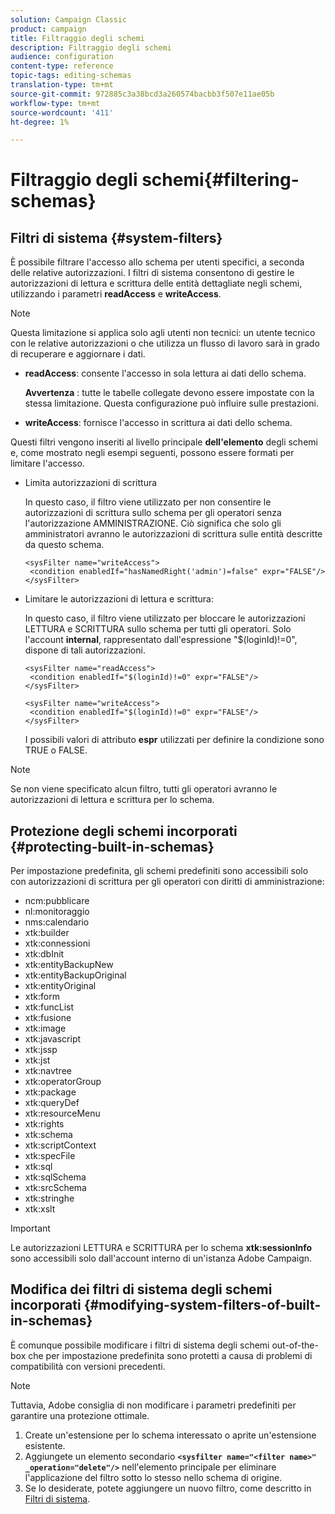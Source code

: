 ```yaml
---
solution: Campaign Classic
product: campaign
title: Filtraggio degli schemi
description: Filtraggio degli schemi
audience: configuration
content-type: reference
topic-tags: editing-schemas
translation-type: tm+mt
source-git-commit: 972885c3a38bcd3a260574bacbb3f507e11ae05b
workflow-type: tm+mt
source-wordcount: '411'
ht-degree: 1%

---
```



# Filtraggio degli schemi{#filtering-schemas}

## Filtri di sistema {#system-filters}

È possibile filtrare l&#39;accesso allo schema per utenti specifici, a seconda delle relative autorizzazioni. I filtri di sistema consentono di gestire le autorizzazioni di lettura e scrittura delle entità dettagliate negli schemi, utilizzando i parametri **readAccess** e **writeAccess**.

>[!NOTE]
>
>Questa limitazione si applica solo agli utenti non tecnici: un utente tecnico con le relative autorizzazioni o che utilizza un flusso di lavoro sarà in grado di recuperare e aggiornare i dati.

* **readAccess**: consente l&#39;accesso in sola lettura ai dati dello schema.

   **Avvertenza** : tutte le tabelle collegate devono essere impostate con la stessa limitazione. Questa configurazione può influire sulle prestazioni.

* **writeAccess**: fornisce l&#39;accesso in scrittura ai dati dello schema.

Questi filtri vengono inseriti al livello principale **dell&#39;elemento** degli schemi e, come mostrato negli esempi seguenti, possono essere formati per limitare l&#39;accesso.

* Limita autorizzazioni di scrittura

   In questo caso, il filtro viene utilizzato per non consentire le autorizzazioni di scrittura sullo schema per gli operatori senza l&#39;autorizzazione AMMINISTRAZIONE. Ciò significa che solo gli amministratori avranno le autorizzazioni di scrittura sulle entità descritte da questo schema.

   ```
   <sysFilter name="writeAccess">      
    <condition enabledIf="hasNamedRight('admin')=false" expr="FALSE"/>    
   </sysFilter>
   ```

* Limitare le autorizzazioni di lettura e scrittura:

   In questo caso, il filtro viene utilizzato per bloccare le autorizzazioni LETTURA e SCRITTURA sullo schema per tutti gli operatori. Solo l&#39;account **internal**, rappresentato dall&#39;espressione &quot;$(loginId)!=0&quot;, dispone di tali autorizzazioni.

   ```
   <sysFilter name="readAccess"> 
    <condition enabledIf="$(loginId)!=0" expr="FALSE"/>
   </sysFilter>
   
   <sysFilter name="writeAccess">  
    <condition enabledIf="$(loginId)!=0" expr="FALSE"/>
   </sysFilter>
   ```

   I possibili valori di attributo **espr** utilizzati per definire la condizione sono TRUE o FALSE.

>[!NOTE]
>
>Se non viene specificato alcun filtro, tutti gli operatori avranno le autorizzazioni di lettura e scrittura per lo schema.

## Protezione degli schemi incorporati {#protecting-built-in-schemas}

Per impostazione predefinita, gli schemi predefiniti sono accessibili solo con autorizzazioni di scrittura per gli operatori con diritti di amministrazione:

* ncm:pubblicare
* nl:monitoraggio
* nms:calendario
* xtk:builder
* xtk:connessioni
* xtk:dbInit
* xtk:entityBackupNew
* xtk:entityBackupOriginal
* xtk:entityOriginal
* xtk:form
* xtk:funcList
* xtk:fusione
* xtk:image
* xtk:javascript
* xtk:jssp
* xtk:jst
* xtk:navtree
* xtk:operatorGroup
* xtk:package
* xtk:queryDef
* xtk:resourceMenu
* xtk:rights
* xtk:schema
* xtk:scriptContext
* xtk:specFile
* xtk:sql
* xtk:sqlSchema
* xtk:srcSchema
* xtk:stringhe
* xtk:xslt

>[!IMPORTANT]
>
>Le autorizzazioni LETTURA e SCRITTURA per lo schema **xtk:sessionInfo** sono accessibili solo dall&#39;account interno di un&#39;istanza  Adobe Campaign.

## Modifica dei filtri di sistema degli schemi incorporati {#modifying-system-filters-of-built-in-schemas}

È comunque possibile modificare i filtri di sistema degli schemi out-of-the-box che per impostazione predefinita sono protetti a causa di problemi di compatibilità con versioni precedenti.

>[!NOTE]
>
>Tuttavia,  Adobe consiglia di non modificare i parametri predefiniti per garantire una protezione ottimale.

1. Create un&#39;estensione per lo schema interessato o aprite un&#39;estensione esistente.
1. Aggiungete un elemento secondario **`<sysfilter name="<filter name>" _operation="delete"/>`** nell&#39;elemento principale per eliminare l&#39;applicazione del filtro sotto lo stesso nello schema di origine.
1. Se lo desiderate, potete aggiungere un nuovo filtro, come descritto in [Filtri di sistema](#system-filters).

